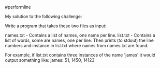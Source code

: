 #performline

My solution to the following challenge:

Write a program that takes these two files as input:

names.txt - Contains a list of names, one name per line.
list.txt - Contains a list of words, some are names, one per line.
Then prints (to stdout) the line numbers and instance in list.txt where names from names.txt are found.

For example, if list.txt contains three instances of the name 'james' it would output something like:
james: 51, 1450, 14123
